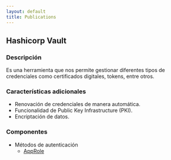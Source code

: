 ```yaml
---
layout: default
title: Publications
---
```


## Hashicorp Vault

### Descripción
Es una herramienta que nos permite gestionar diferentes tipos de credenciales como certificados digitales, tokens, entre otros.

### Características adicionales
- Renovación de credenciales de manera automática.
- Funcionalidad de Public Key Infrastructure (PKI).
- Encriptación de datos.

### Componentes
- Métodos de autenticación
  - <a href="./auth-methods/approle.md">AppRole</a>
